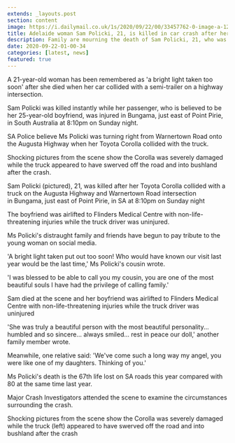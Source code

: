 ```yaml
---
extends: _layouts.post
section: content
image: https://i.dailymail.co.uk/1s/2020/09/22/00/33457762-0-image-a-12_1600730218196.jpg 
title: Adelaide woman Sam Policki, 21, is killed in car crash after her vehicle collided with a truck 
description: Family are mourning the death of Sam Policki, 21, who was killed instantly when her Toyota Corolla collided with a semi-trailer on the Augusta Highway in South Australia at 810pm on Sunday night. 
date: 2020-09-22-01-00-34 
categories: [latest, news] 
featured: true 
--- 
```

A 21-year-old woman has been remembered as 'a bright light taken too soon' after she died when her car collided with a semi-trailer on a highway intersection. 

Sam Policki was killed instantly while her passenger, who is believed to be her 25-year-old boyfriend, was injured in Bungama, just east of Point Pirie, in South Australia at 8:10pm on Sunday night.

SA Police believe Ms Policki was turning right from Warnertown Road onto the Augusta Highway when her Toyota Corolla collided with the truck. 

Shocking pictures from the scene show the Corolla was severely damaged while the truck appeared to have swerved off the road and into bushland after the crash.

Sam Policki (pictured), 21, was killed after her Toyota Corolla collided with a truck on the Augusta Highway and Warnertown Road intersection in Bungama, just east of Point Pirie, in SA at 8:10pm on Sunday night

The boyfriend was airlifted to Flinders Medical Centre with non-life-threatening injuries while the truck driver was uninjured. 

Ms Policki's distraught family and friends have begun to pay tribute to the young woman on social media.  

'A bright light taken put out too soon! Who would have known our visit last year would be the last time,' Ms Policki's cousin wrote. 

'I was blessed to be able to call you my cousin, you are one of the most beautiful souls I have had the privilege of calling family.'   

Sam died at the scene and her boyfriend was airlifted to Flinders Medical Centre with non-life-threatening injuries while the truck driver was uninjured

'She was truly a beautiful person with the most beautiful personality... humbled and so sincere... always smiled... rest in peace our doll,' another family member wrote.

Meanwhile, one relative said: 'We've come such a long way my angel, you were like one of my daughters. Thinking of you.' 

Ms Policki's death is the 67th life lost on SA roads this year compared with 80 at the same time last year.

Major Crash Investigators attended the scene to examine the circumstances surrounding the crash.  

Shocking pictures from the scene show the Corolla was severely damaged while the truck (left) appeared to have swerved off the road and into bushland after the crash

